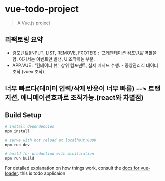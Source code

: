 # vue-todo-project

> A Vue.js project

## 리팩토링 요약
- 컴포넌트(INPUT, LIST, REMOVE, FOOTER) : '프레젠테이션 컴포넌트'역할을 함. 여기서는 이벤트만 발생, UI조작하는 부분.
- APP.VUE : '컨테이너 뷰', 상위 컴포넌트, 실제 메서드 수행. - 중앙관리식 데이터 조작.(vuex 조작)

## 너무 빠르다(데이터 입력/삭제 반응이 너무 빠름) --> 트랜지션, 애니메이션효과로 조작가능.(react와 차별점)


## Build Setup

``` bash
# install dependencies
npm install

# serve with hot reload at localhost:8080
npm run dev

# build for production with minification
npm run build
```

For detailed explanation on how things work, consult the [docs for vue-loader](http://vuejs.github.io/vue-loader).
this is todo applicaion
